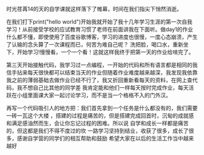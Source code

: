 时光荏苒14的天的自学课就这样落下了帷幕，时间在我们指尖下悄然消逝。

在我们打下print("hello world")开始我就开始了我十几年学习生涯的第一次自我学习！从前接受学校的应试教育习惯了老师在前面讲我在下面听。做day1的作业什么都不懂，即使使用了百度谷歌博客，学习的进度也很慢，一度心态崩溃，产生了认输的念头算了一次课程而已，何苦为难自己呢？ 洗把脸，喝口水，重新坐下，开始学习!慢慢看，一个一个看！这就这样我终于把第一天的作业给啃完了。

第三天开始接触代码，我学习过一点编程，一开始的代码和所有语言都是相同的我信手拈来每天很快都可以结束当天的作业但随着作业难度越来越深，我发现我依靠我之前的薄弱基础去做作业已经不行了，我又折回重新看每天的资料，在网上查代码，我不想自己比其他的同学差 我肯定能和他们一样每天按时完成作业，每天活跃在小组里面课大家一起讨论学习，而不是当一个格格不入的门外汉。

再写一个代码吸引人的地方把：我们首先拿到一个任务是什么都没有的，我们需要一砖一瓦这个大楼 ，搭建的过程是痛苦的，但是搭建完成回首时，沉甸的成就感和满足感油然而生，会让你忘记过程的困难。所以说 自学和成长一样都是痛苦的，但这都是我们不得不度过的坎
一路学习坚持到结业，收获了很多，成长了很多，感谢自学营的同学们的相互帮助和鼓励 希望大家在以后的生活工作当中越来越好

